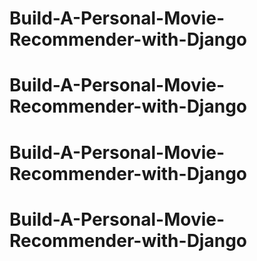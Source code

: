 # Build-A-Personal-Movie-Recommender-with-Django
# Build-A-Personal-Movie-Recommender-with-Django
# Build-A-Personal-Movie-Recommender-with-Django
# Build-A-Personal-Movie-Recommender-with-Django

